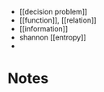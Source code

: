 
- [[decision problem]]
- [[function]], [[relation]]
- [[information]]
- shannon [[entropy]]
- 


# Notes

